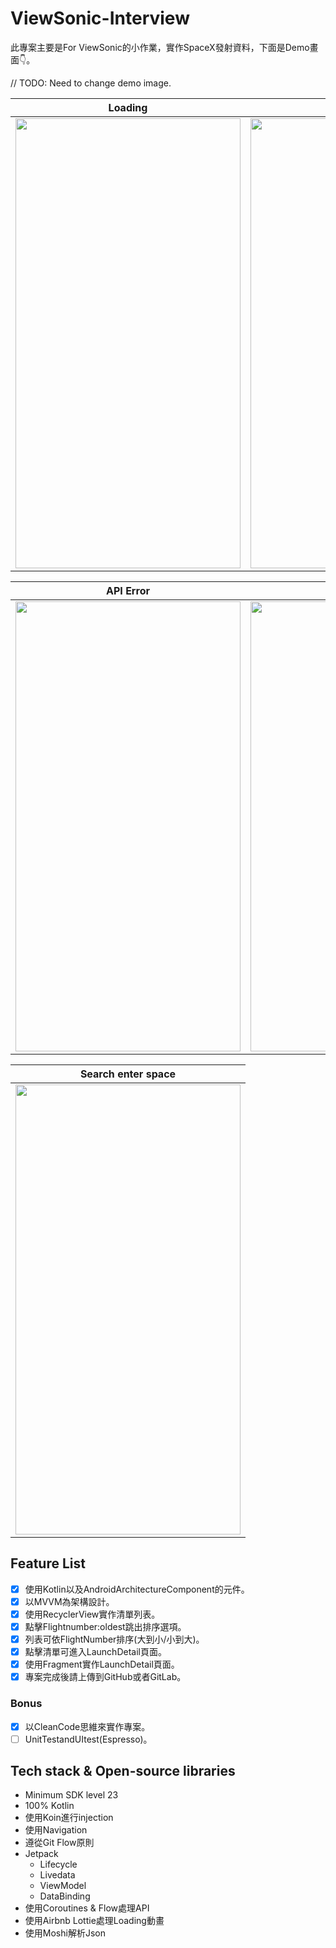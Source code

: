 # ViewSonic-Interview
此專案主要是For ViewSonic的小作業，實作SpaceX發射資料，下面是Demo畫面👇。

// TODO: Need to change demo image.

| Loading  | Result |
| ------------- | ------------- |
|<img src= "https://user-images.githubusercontent.com/24693300/171027104-22be08de-ba1e-4da1-ba6e-fb3502fa4b66.png" width="360" height="720" /> | <img src= "https://user-images.githubusercontent.com/24693300/171027471-d4f5abf1-e639-4881-9d16-8af040770090.png" width="360" height="720" />  |

| API Error | No Internet |
| ------------- | ------------- |
| <img src= "https://user-images.githubusercontent.com/24693300/171027764-a2eb623d-8738-410d-b18e-659943ee7051.png" width="360" height="720" /> | <img src= "https://user-images.githubusercontent.com/24693300/171028860-e2b7a5de-3d59-4d24-9fed-207c54c64af9.png" width="360" height="720" />  |

| Search enter space |
| ------------- |
| <img src= "https://user-images.githubusercontent.com/24693300/171076492-2a6c0567-7852-4c15-92b8-b54a668608de.png" width="360" height="720" /> | 

## Feature List
- [x] 使用Kotlin以及AndroidArchitectureComponent的元件。
- [x] 以MVVM為架構設計。
- [x] 使用RecyclerView實作清單列表。
- [x] 點擊Flightnumber:oldest跳出排序選項。
- [x] 列表可依FlightNumber排序(大到小/小到大)。
- [x] 點擊清單可進入LaunchDetail頁面。
- [x] 使用Fragment實作LaunchDetail頁面。
- [x] 專案完成後請上傳到GitHub或者GitLab。

### Bonus
- [x] 以CleanCode思維來實作專案。
- [ ] UnitTestandUItest(Espresso)。

## Tech stack & Open-source libraries

- Minimum SDK level 23
- 100% Kotlin
- 使用Koin進行injection
- 使用Navigation
- 遵從Git Flow原則
- Jetpack
  - Lifecycle
  - Livedata
  - ViewModel
  - DataBinding
- 使用Coroutines & Flow處理API
- 使用Airbnb Lottie處理Loading動畫
- 使用Moshi解析Json
